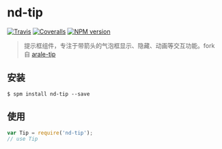# nd-tip

[![Travis](https://img.shields.io/travis/ndfront/nd-tip.svg?style=flat-square)](https://github.com/ndfront/nd-tip)
[![Coveralls](https://img.shields.io/coveralls/ndfront/nd-tip.svg?style=flat-square)](https://github.com/ndfront/nd-tip)
[![NPM version](https://img.shields.io/npm/v/nd-tip.svg?style=flat-square)](https://npmjs.org/package/nd-tip)

> 提示框组件，专注于带箭头的气泡框显示、隐藏、动画等交互功能。fork 自 [arale-tip](https://github.com/aralejs/tip)

## 安装

```
$ spm install nd-tip --save
```

## 使用

```js
var Tip = require('nd-tip');
// use Tip
```
